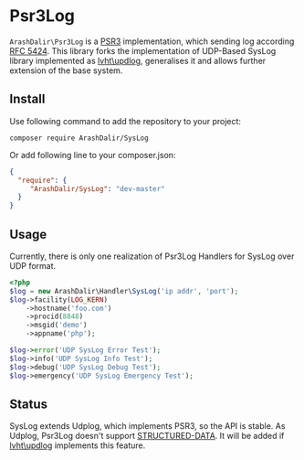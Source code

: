 # Psr3Log

`ArashDalir\Psr3Log` is a [PSR3](http://www.php-fig.org/psr/psr-3/) implementation,
which sending log according [RFC 5424](https://tools.ietf.org/html/rfc5424).
This library forks the implementation of UDP-Based SysLog library implemented as [lvht\updlog](https://github.com/lvht/udplog), generalises it and allows further extension of the base system.

## Install

Use following command to add the repository to your project:

	composer require ArashDalir/SysLog

Or add following line to your composer.json:

```json
{
  "require": {
     "ArashDalir/SysLog": "dev-master"
  }
}
```
## Usage
Currently, there is only one realization of Psr3Log Handlers for SysLog over UDP format. 
```php
<?php
$log = new ArashDalir\Handler\SysLog('ip addr', 'port');
$log->facility(LOG_KERN)
    ->hostname('foo.com')
    ->procid(8848)
    ->msgid('demo')
    ->appname('php');

$log->error('UDP SysLog Error Test');
$log->info('UDP SysLog Info Test');
$log->debug('UDP SysLog Debug Test');
$log->emergency('UDP SysLog Emergency Test');
```

## Status
SysLog extends Udplog, which implements PSR3, so the API is stable. As Udplog, Psr3Log doesn't support [STRUCTURED-DATA](https://tools.ietf.org/html/rfc5424#section-6.3). It will be added if [lvht\updlog](https://github.com/lvht/udplog) implements this feature.
